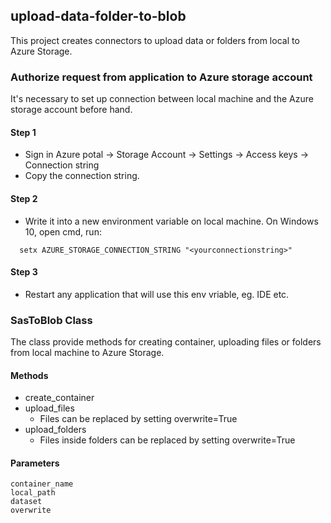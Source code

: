 ## upload-data-folder-to-blob
This project creates connectors to upload data or folders from local to Azure Storage. 


### Authorize request from application to Azure storage account
It's necessary to set up connection between local machine and the Azure storage account before hand.
#### Step 1
* Sign in Azure potal -> Storage Account -> Settings -> Access keys -> Connection string
* Copy the connection string.
#### Step 2
* Write it into a new environment variable on local machine. On Windows 10, open cmd, run:
```
  setx AZURE_STORAGE_CONNECTION_STRING "<yourconnectionstring>"
```
#### Step 3
* Restart any application that will use this env vriable, eg. IDE etc.


### SasToBlob Class
The class provide methods for creating container, uploading files or folders from local machine to Azure Storage.
#### Methods
* create_container
* upload_files
  * Files can be replaced by setting overwrite=True
* upload_folders
  * Files inside folders can be replaced by setting overwrite=True
#### Parameters
```
container_name
local_path 
dataset 
overwrite
```
